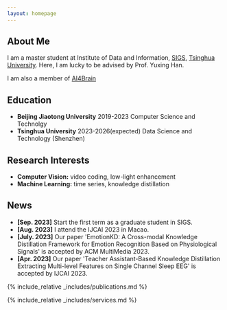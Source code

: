 ```yaml
---
layout: homepage
---
```


## About Me

I am a master student at Institute of Data and Information, <a href="https://www.sigs.tsinghua.edu.cn/main.htm">SIGS</a>, <a href="https://www.tsinghua.edu.cn/">Tsinghua University</a>. Here, I am lucky to be advised by Prof. Yuxing Han.

I am also a member of <a href="https://ai4brain.github.io">AI4Brain</a>

## Education
- **Beijing Jiaotong University** 2019-2023 Computer Science and Technolgy
- **Tsinghua University** 2023-2026(expected) Data Science and Technology (Shenzhen)

## Research Interests

- **Computer Vision:** video coding, low-light enhancement
- **Machine Learning:** time series, knowledge distillation

## News

- **[Sep. 2023]** Start the first term as a graduate student in SIGS.
- **[Aug. 2023]** I attend the IJCAI 2023 in Macao.
- **[July. 2023]** Our paper 'EmotionKD: A Cross-modal Knowledge Distillation Framework for Emotion Recognition Based on Physiological Signals' is accepted by ACM MultiMedia 2023.
- **[Apr. 2023]** Our paper 'Teacher Assistant-Based Knowledge Distillation Extracting Multi-level Features on Single Channel Sleep EEG' is accepted by IJCAI 2023.

{% include_relative _includes/publications.md %}

{% include_relative _includes/services.md %}
